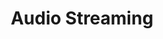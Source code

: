 ---
layout: template-item
title: Audio Streaming
id: 3
description: An Alexa skill template for an audio streaming skill
created: 2018-01-12
youtube_id: LgB4dJMkTVY
category: alexa
github_url: https://github.com/skilltemplates/audio-stream-starter-alexa
---